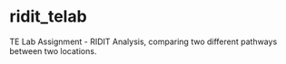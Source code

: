 # ridit_telab

TE Lab Assignment - RIDIT Analysis, comparing two different pathways between two locations.

